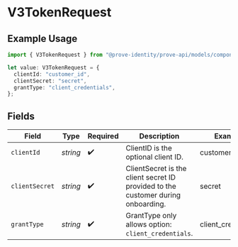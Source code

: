 # V3TokenRequest

## Example Usage

```typescript
import { V3TokenRequest } from "@prove-identity/prove-api/models/components";

let value: V3TokenRequest = {
  clientId: "customer_id",
  clientSecret: "secret",
  grantType: "client_credentials",
};
```

## Fields

| Field                                                                            | Type                                                                             | Required                                                                         | Description                                                                      | Example                                                                          |
| -------------------------------------------------------------------------------- | -------------------------------------------------------------------------------- | -------------------------------------------------------------------------------- | -------------------------------------------------------------------------------- | -------------------------------------------------------------------------------- |
| `clientId`                                                                       | *string*                                                                         | :heavy_check_mark:                                                               | ClientID is the optional client ID.                                              | customer_id                                                                      |
| `clientSecret`                                                                   | *string*                                                                         | :heavy_check_mark:                                                               | ClientSecret is the client secret ID provided to the customer during onboarding. | secret                                                                           |
| `grantType`                                                                      | *string*                                                                         | :heavy_check_mark:                                                               | GrantType only allows option: `client_credentials`.                              | client_credentials                                                               |